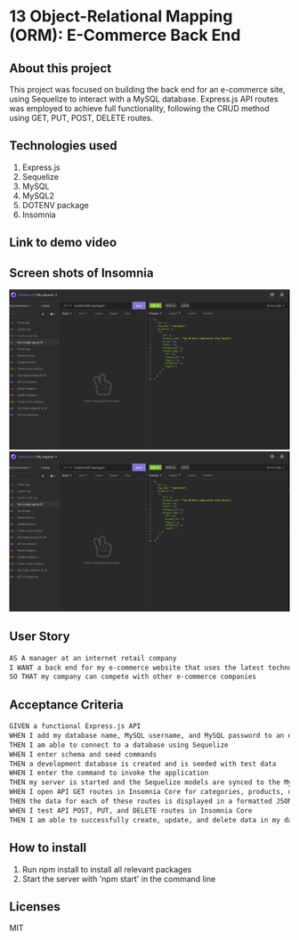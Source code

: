 # 13 Object-Relational Mapping (ORM): E-Commerce Back End

## About this project

This project was focused on building the back end for an e-commerce site, using Sequelize to interact with a MySQL database. Express.js API routes was employed to achieve full functionality, following the CRUD method using GET, PUT, POST, DELETE routes. 

## Technologies used

1. Express.js
2. Sequelize
3. MySQL
4. MySQL2
5. DOTENV package
6. Insomnia

## Link to demo video


## Screen shots of Insomnia 

![Using GET method to get all categories](Develop\assets\Insomnia_getsingletag.PNG)
![Using GET method to get single tag](Develop\assets\Insomnia_getsingletag.PNG)


## User Story

```md
AS A manager at an internet retail company
I WANT a back end for my e-commerce website that uses the latest technologies
SO THAT my company can compete with other e-commerce companies
```

## Acceptance Criteria

```md
GIVEN a functional Express.js API
WHEN I add my database name, MySQL username, and MySQL password to an environment variable file
THEN I am able to connect to a database using Sequelize
WHEN I enter schema and seed commands
THEN a development database is created and is seeded with test data
WHEN I enter the command to invoke the application
THEN my server is started and the Sequelize models are synced to the MySQL database
WHEN I open API GET routes in Insomnia Core for categories, products, or tags
THEN the data for each of these routes is displayed in a formatted JSON
WHEN I test API POST, PUT, and DELETE routes in Insomnia Core
THEN I am able to successfully create, update, and delete data in my database
```

## How to install

1. Run npm install to install all relevant packages
2. Start the server with 'npm start' in the command line

## Licenses

MIT